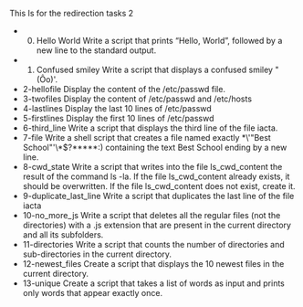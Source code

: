This Is for the redirection tasks 2

- 0. Hello World	Write a script that prints “Hello, World”, followed by a new line to the standard output.
- 1. Confused smiley 	Write a script that displays a confused smiley "(Ôo)'.
- 2-hellofile		Display the content of the /etc/passwd file.
- 3-twofiles		Display the content of /etc/passwd and /etc/hosts
- 4-lastlines		Display the last 10 lines of /etc/passwd
- 5-firstlines		Display the first 10 lines of /etc/passwd
- 6-third_line		Write a script that displays the third line of the file iacta.
- 7-file		Write a shell script that creates a file named exactly \*\\'"Best School"\'\\*$\?\*\*\*\*\*:) containing the text Best School ending by a new line.
- 8-cwd_state		Write a script that writes into the file ls_cwd_content the result of the command ls -la. If the file ls_cwd_content already exists, it should be overwritten. If the file ls_cwd_content does not exist, create it.
- 9-duplicate_last_line Write a script that duplicates the last line of the file iacta
- 10-no_more_js 	Write a script that deletes all the regular files (not the directories) with a .js extension that are present in the current directory and all its subfolders.
- 11-directories	Write a script that counts the number of directories and sub-directories in the current directory.
- 12-newest_files	Create a script that displays the 10 newest files in the current directory.
- 13-unique		Create a script that takes a list of words as input and prints only words that appear exactly once.
